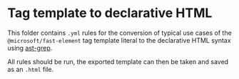 # Tag template to declarative HTML

This folder contains `.yml` rules for the conversion of typical use cases of the `@microsoft/fast-element` tag template literal to the declarative HTML syntax using [ast-grep](https://ast-grep.github.io/).

All rules should be run, the exported template can then be taken and saved as an `.html` file.